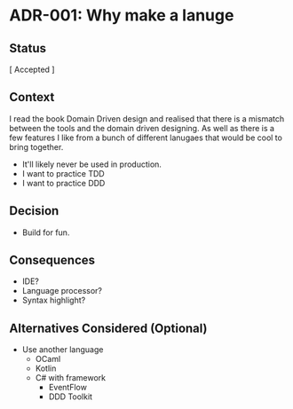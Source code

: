 # ADR-001: Why make a lanuge

## Status
[ Accepted ]

## Context
I read the book Domain Driven design and realised that there is a mismatch between the tools and the 
domain driven designing. As well as there is a few features I like from a bunch of different lanugaes
that would be cool to bring together.

* It'll likely never be used in production.
* I want to practice TDD
* I want to practice DDD

## Decision
* Build for fun.

## Consequences
* IDE?
* Language processor?
* Syntax highlight?

## Alternatives Considered (Optional)
- Use another language 
  - OCaml
  - Kotlin
  - C# with framework
    - EventFlow
    - DDD Toolkit